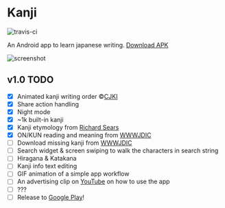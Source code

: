 Kanji
=====
![travis-ci](https://travis-ci.org/arbitrary-dev/kanji.svg?branch=master)

An Android app to learn japanese writing.
[Download APK](https://github.com/arbitrary-dev/kanji/raw/master/app/kanji-0.1.apk)

![screenshot](https://github.com/arbitrary-dev/kanji/raw/master/screenshot.jpg "screenshot")

## v1.0 TODO
- [X] Animated kanji writing order &copy;[CJKI](http://cjki.org)
- [X] Share action handling
- [X] Night mode
- [X] ~1k built-in kanji
- [X] Kanji etymology from [Richard Sears](http://www.chineseetymology.org)
- [X] ON/KUN reading and meaning from [WWWJDIC](http://www.edrdg.org/cgi-bin/wwwjdic/wwwjdic?1B)
- [ ] Download missing kanji from [WWWJDIC](http://www.edrdg.org/cgi-bin/wwwjdic/wwwjdic?1B)
- [ ] Search widget &amp; screen swiping to walk the characters in search string
- [ ] Hiragana &amp; Katakana
- [ ] Kanji info text editing
- [ ] GIF animation of a simple app workflow
- [ ] An advertising clip on [YouTube](https://www.youtube.com) on how to use the app
- [ ] ???
- [ ] Release to [Google Play](https://play.google.com/store)!
